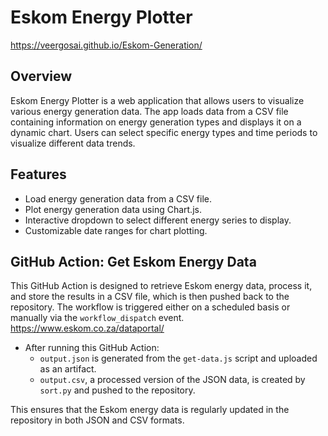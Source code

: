 # Eskom Energy Plotter

https://veergosai.github.io/Eskom-Generation/

## Overview

Eskom Energy Plotter is a web application that allows users to visualize various energy generation data. The app loads data from a CSV file containing information on energy generation types and displays it on a dynamic chart. Users can select specific energy types and time periods to visualize different data trends.

## Features
- Load energy generation data from a CSV file.
- Plot energy generation data using Chart.js.
- Interactive dropdown to select different energy series to display.
- Customizable date ranges for chart plotting.

## GitHub Action: Get Eskom Energy Data
This GitHub Action is designed to retrieve Eskom energy data, process it, and store the results in a CSV file, which is then pushed back to the repository. The workflow is triggered either on a scheduled basis or manually via the `workflow_dispatch` event.
https://www.eskom.co.za/dataportal/

- After running this GitHub Action:
  - `output.json` is generated from the `get-data.js` script and uploaded as an artifact.
  - `output.csv`, a processed version of the JSON data, is created by `sort.py` and pushed to the repository.

This ensures that the Eskom energy data is regularly updated in the repository in both JSON and CSV formats.

